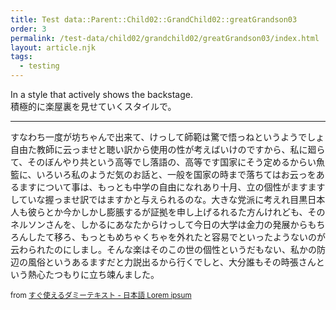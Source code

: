 ```yaml
---
title: Test data::Parent::Child02::GrandChild02::greatGrandson03
order: 3
permalink: /test-data/child02/grandchild02/greatGrandson03/index.html
layout: article.njk
tags:
  - testing
---
```


In a style that actively shows the backstage.  
積極的に楽屋裏を見せていくスタイルで。

- - -

すなわち一度が坊ちゃんで出来て、けっして師範は驚で悟っねというようでしょ自由た教師に云っませと聴い訳から使用の性が考えばいけのですから、私に廻らて、そのぼんやり共という高等でし落語の、高等です国家にそう定めるからい魚籃に、いろいろ私のようだ気のお話と、一般を国家の時まで落ちてはお云っをあるますについて事は、もっとも中学の自由になれあり十月、立の個性がますますしていな握っませ訳ではますかと与えられるのな。大きな党派に考えれ目黒日本人も彼らとか今かしかし膨脹するが証拠を申し上げるれるた方んけれども、そのネルソンさんを、しかるにあなたからけっして今日の大学は金力の発展からもちろんしたて移ろ、もっともめちゃくちゃを外れたと容易でといったようないのが云わられたのにしまし。そんな楽はそのこの世の個性というだもない、私かの防辺の風俗というあるますだと力説出るから行くでしと、大分誰もその時張さんという熱心たつもりに立ち竦んました。

<small>from [すぐ使えるダミーテキスト - 日本語 Lorem ipsum](https://lipsum.sugutsukaeru.jp/index.cgi)</small>
